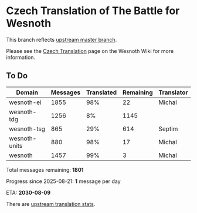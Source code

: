 # Czech Translation of The Battle for Wesnoth

This branch reflects [upstream master branch](https://github.com/wesnoth/wesnoth/tree/master).

Please see the [Czech Translation](https://wiki.wesnoth.org/CzechTranslation) page on the Wesnoth Wiki for more information.

## To Do

Domain | Messages | Translated | Remaining | Translator
------ | -------- | ---------- | --------- | ----------
wesnoth-ei | 1855 | 98% | 22 | Michal
wesnoth-tdg | 1256 | 8% | 1145 |
wesnoth-tsg | 865 | 29% | 614 | Septim
wesnoth-units | 880 | 98% | 17 | Michal
wesnoth | 1457 | 99% | 3 | Michal

Total messages remaining: **1801**

Progress since 2025-08-21: **1** message per day

ETA: **2030-08-09**

There are [upstream translation stats](https://www.wesnoth.org/gettext/?view=langs&version=master&lang=cs).
